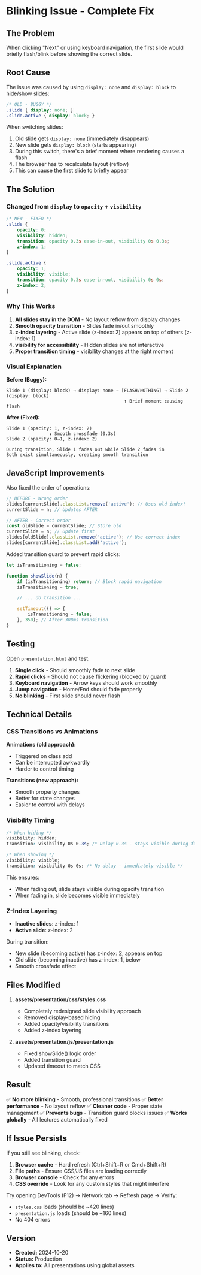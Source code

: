 # Blinking Issue - Complete Fix

## The Problem
When clicking "Next" or using keyboard navigation, the first slide would briefly flash/blink before showing the correct slide.

## Root Cause
The issue was caused by using `display: none` and `display: block` to hide/show slides:

```css
/* OLD - BUGGY */
.slide { display: none; }
.slide.active { display: block; }
```

When switching slides:
1. Old slide gets `display: none` (immediately disappears)
2. New slide gets `display: block` (starts appearing)
3. During this switch, there's a brief moment where rendering causes a flash
4. The browser has to recalculate layout (reflow)
5. This can cause the first slide to briefly appear

## The Solution

### Changed from `display` to `opacity` + `visibility`

```css
/* NEW - FIXED */
.slide {
    opacity: 0;
    visibility: hidden;
    transition: opacity 0.3s ease-in-out, visibility 0s 0.3s;
    z-index: 1;
}

.slide.active {
    opacity: 1;
    visibility: visible;
    transition: opacity 0.3s ease-in-out, visibility 0s 0s;
    z-index: 2;
}
```

### Why This Works

1. **All slides stay in the DOM** - No layout reflow from display changes
2. **Smooth opacity transition** - Slides fade in/out smoothly
3. **z-index layering** - Active slide (z-index: 2) appears on top of others (z-index: 1)
4. **visibility for accessibility** - Hidden slides are not interactive
5. **Proper transition timing** - visibility changes at the right moment

### Visual Explanation

**Before (Buggy):**
```
Slide 1 (display: block) → display: none → [FLASH/NOTHING] → Slide 2 (display: block)
                                            ↑ Brief moment causing flash
```

**After (Fixed):**
```
Slide 1 (opacity: 1, z-index: 2)
                ↓ Smooth crossfade (0.3s)
Slide 2 (opacity: 0→1, z-index: 2)

During transition, Slide 1 fades out while Slide 2 fades in
Both exist simultaneously, creating smooth transition
```

## JavaScript Improvements

Also fixed the order of operations:

```javascript
// BEFORE - Wrong order
slides[currentSlide].classList.remove('active'); // Uses old index!
currentSlide = n; // Updates AFTER

// AFTER - Correct order
const oldSlide = currentSlide; // Store old
currentSlide = n; // Update first
slides[oldSlide].classList.remove('active'); // Use correct index
slides[currentSlide].classList.add('active');
```

Added transition guard to prevent rapid clicks:

```javascript
let isTransitioning = false;

function showSlide(n) {
    if (isTransitioning) return; // Block rapid navigation
    isTransitioning = true;

    // ... do transition ...

    setTimeout(() => {
        isTransitioning = false;
    }, 350); // After 300ms transition
}
```

## Testing

Open `presentation.html` and test:

1. **Single click** - Should smoothly fade to next slide
2. **Rapid clicks** - Should not cause flickering (blocked by guard)
3. **Keyboard navigation** - Arrow keys should work smoothly
4. **Jump navigation** - Home/End should fade properly
5. **No blinking** - First slide should never flash

## Technical Details

### CSS Transitions vs Animations

**Animations (old approach):**
- Triggered on class add
- Can be interrupted awkwardly
- Harder to control timing

**Transitions (new approach):**
- Smooth property changes
- Better for state changes
- Easier to control with delays

### Visibility Timing

```css
/* When hiding */
visibility: hidden;
transition: visibility 0s 0.3s; /* Delay 0.3s - stays visible during fade */

/* When showing */
visibility: visible;
transition: visibility 0s 0s; /* No delay - immediately visible */
```

This ensures:
- When fading out, slide stays visible during opacity transition
- When fading in, slide becomes visible immediately

### Z-Index Layering

- **Inactive slides**: z-index: 1
- **Active slide**: z-index: 2

During transition:
- New slide (becoming active) has z-index: 2, appears on top
- Old slide (becoming inactive) has z-index: 1, below
- Smooth crossfade effect

## Files Modified

1. **assets/presentation/css/styles.css**
   - Completely redesigned slide visibility approach
   - Removed display-based hiding
   - Added opacity/visibility transitions
   - Added z-index layering

2. **assets/presentation/js/presentation.js**
   - Fixed showSlide() logic order
   - Added transition guard
   - Updated timeout to match CSS

## Result

✅ **No more blinking** - Smooth, professional transitions
✅ **Better performance** - No layout reflow
✅ **Cleaner code** - Proper state management
✅ **Prevents bugs** - Transition guard blocks issues
✅ **Works globally** - All lectures automatically fixed

## If Issue Persists

If you still see blinking, check:

1. **Browser cache** - Hard refresh (Ctrl+Shift+R or Cmd+Shift+R)
2. **File paths** - Ensure CSS/JS files are loading correctly
3. **Browser console** - Check for any errors
4. **CSS override** - Look for any custom styles that might interfere

Try opening DevTools (F12) → Network tab → Refresh page → Verify:
- `styles.css` loads (should be ~420 lines)
- `presentation.js` loads (should be ~160 lines)
- No 404 errors

## Version
- **Created:** 2024-10-20
- **Status:** Production
- **Applies to:** All presentations using global assets
